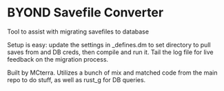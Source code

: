 # BYOND Savefile Converter
Tool to assist with migrating savefiles to database

Setup is easy: update the settings in _defines.dm to set directory to pull saves from and DB creds, then compile and run it. Tail the log file for live feedback on the migration process.

Built by MCterra. Utilizes a bunch of mix and matched code from the main repo to do stuff, as well as rust_g for DB queries.
